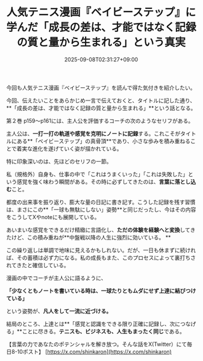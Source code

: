 ﻿---
title: "人気テニス漫画『ベイビーステップ』に学んだ「成長の差は、才能ではなく記録の質と量から生まれる」という真実"
date: 2025-09-08T02:31:27+09:00
draft: false
---

今回も人気テニス漫画『ベイビーステップ』を読んで得た気付きを紹介したい。

今回、伝えたいことをあらかじめ一言で伝えておくと、タイトルに記した通り、**「成長の差は、才能ではなく記録の質と量から生まれる」**という話となる。

第２巻 p159～p161には、主人公を評価するコーチの次のようなセリフがある。

主人公は、**一打一打の軌道や感覚を克明にノートに記録**する。これこそがタイトルにある**「ベイビーステップ」の真骨頂**であり、小さな歩みを積み重ねることで着実な進化を遂げていく姿が描かれている。

特に印象深いのは、先ほどのセリフの一節。

私（規格外）自身も、仕事の中で「これはうまくいった」「これは失敗した」という感覚を強く味わう瞬間がある。その時に必ずしてきたのは、**言葉に落とし込む**こと。

都度の出来事を振り返り、膨大な量の日記に書き記す。こうした記録を残す習慣は、まさにこの**「一球も無駄にしない」姿勢**と同じだったし、今はその内容をこうしてXやnoteにも展開している。

あいまいな感覚をできるだけ精緻に言語化し、**ただの体験を経験へと変換**してきたけど、この積み重ねが**中盤戦以降の人生に強烈に効いている。
**

この繰り返しは単調で地味に見えるかもしれない。だが、一日も休まずに続ければ、その蓄積は必ず力になる。私の成長もまた、このプロセスによって裏打ちされてきたと確信している。

漫画の中でコーチが主人公に語るように、

**「少なくともノートを書いている時は、一球たりともムダにせず上達に結びつけている」**

という姿勢が、**凡人をして一流に近づける。**

結局のところ、上達とは**「感覚と認識をできる限り正確に記録し、次につなげる」**ことに尽きる。**テニスも、ビジネスも、人生もまったく同じ**である。

【言葉の力であなたのポテンシャルを解き放つ。そんな話をX(Twitter）にて毎日8-10ポスト】
[https://x.com/shinkaron](https://x.com/shinkaron)